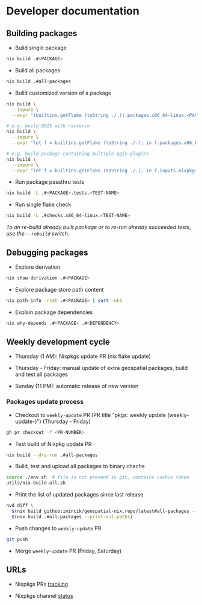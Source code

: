 # Developer documentation

## Building packages

* Build single package
```bash
nix build .#<PACKAGE>
```

* Build all packages
```bash
nix build .#all-packages
```

* Build customized version of a package
```bash
nix build \
  --impure \
  --expr "(builtins.getFlake (toString ./.)).packages.x86_64-linux.<PACKAGE>.override { <PARAMETER> = <VALUE>; }"

# e.g. build QGIS with rasterio
nix build \
  --impure \
  --expr "let f = builtins.getFlake (toString ./.); in f.packages.x86_64-linux.qgis.override { extraPythonPackages = ps: with f.packages.x86_64-linux; [ python3-rasterio ]; }"

# e.g. build package containing multiple qgis-plugins
nix build \
  --impure \
  --expr "let f = builtins.getFlake (toString ./.); in f.inputs.nixpkgs.legacyPackages.x86_64-linux.symlinkJoin { name = \"qgis-plugins\"; paths = with f.packages.x86_64-linux; [ qgis-plugin-qgis2web qgis-plugin-MapTiler ]; }"
```

* Run package passthru tests
```bash
nix build -L .#<PACKAGE>.tests.<TEST-NAME>
```

* Run single flake check
```bash
nix build -L .#checks.x86_64-linux.<TEST-NAME>
```

_To an re-build already built package or to re-run already succeeded tests, use the
`--rebuild` switch._

## Debugging packages

* Explore derivation
```bash
nix show-derivation .#<PACKAGE>
```

* Explore package store path content
```bash
nix path-info -rsSh .#<PACKAGE> | sort -nk3
```

* Explain package dependencies
```bash
nix why-depends .#<PACKAGE> .#<DEPENDENCY>
```


## Weekly development cycle

* Thursday (1 AM): Nixpkgs update PR (nix flake update)

* Thursday - Friday: manual update of extra geospatial packages, build and test all packages

* Sunday (11 PM): automatic release of new version

### Packages update process

* Checkout to `weekly-update` PR
  (PR title "pkgs: weekly update (weekly-update-<DATE>)") (Thursday - Friday)
```bash
gh pr checkout -f <PR-NUMBER>
```

* Test build of Nixpkg update PR
```bash
nix build --dry-run .#all-packages
```

* Build, test and upload all packages to binary chache
```bash
source ./env.sh  # file is not present in git, contains cachix token
utils/nix-build-all.sh
```

* Print the list of updated packages since last release
```bash
nvd diff \
  $(nix build github:imincik/geospatial-nix.repo/latest#all-packages --print-out-paths) \
  $(nix build .#all-packages --print-out-paths)
```


* Push changes to `weekly-update` PR
```bash
git push
```

* Merge `weekly-update` PR (Friday, Saturday)


## URLs

* Nixpkgs PRs [tracking](https://nixpkgs-tracker.ocfox.me/)

* Nixpkgs channel [status](https://status.nixos.org/)

